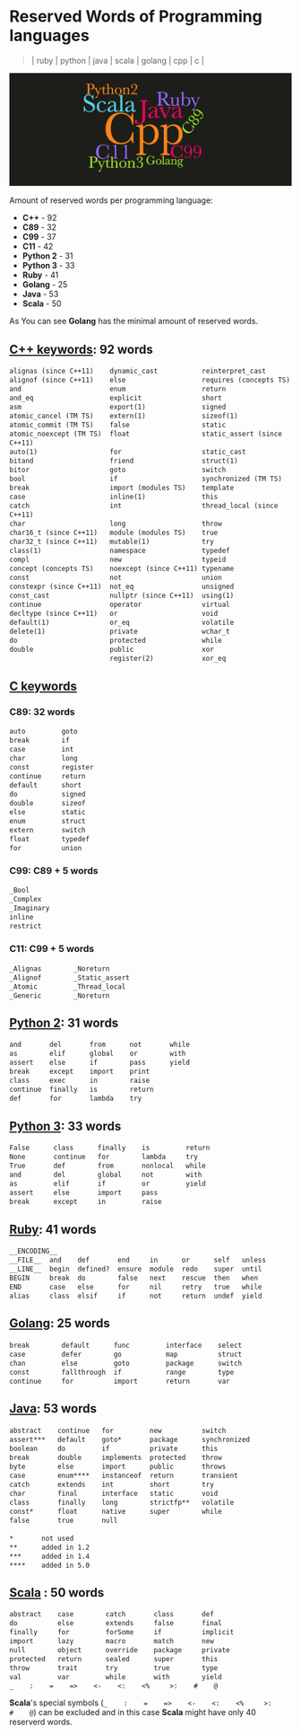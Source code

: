 # Reserved Words of Programming languages 
> | ruby | python | java | scala | golang | cpp | c |

![blog_post_image](2016-11-28-prog-lang-reserved-words/wordcloud-wide.png)

Amount of reserved words per programming language:

* **C++** - 92
* **C89** - 32
* **C99** - 37
* **C11** - 42
* **Python 2** - 31   
* **Python 3** - 33
* **Ruby** - 41
* **Golang** - 25
* **Java** - 53
* **Scala** - 50

As You can see **Golang** has the minimal amount of reserved words.

## [C++ keywords](http://en.cppreference.com/w/cpp/keyword): 92 words

```
alignas (since C++11)    dynamic_cast           reinterpret_cast
alignof (since C++11)    else                   requires (concepts TS)
and                      enum                   return
and_eq                   explicit               short
asm                      export(1)              signed
atomic_cancel (TM TS)    extern(1)              sizeof(1)
atomic_commit (TM TS)    false                  static
atomic_noexcept (TM TS)  float                  static_assert (since C++11)
auto(1)                  for                    static_cast
bitand                   friend                 struct(1)
bitor                    goto                   switch
bool                     if                     synchronized (TM TS)
break                    import (modules TS)    template
case                     inline(1)              this
catch                    int                    thread_local (since C++11)
char                     long                   throw
char16_t (since C++11)   module (modules TS)    true
char32_t (since C++11)   mutable(1)             try
class(1)                 namespace              typedef
compl                    new                    typeid
concept (concepts TS)    noexcept (since C++11) typename
const                    not                    union
constexpr (since C++11)  not_eq                 unsigned
const_cast               nullptr (since C++11)  using(1)
continue                 operator               virtual
decltype (since C++11)   or                     void
default(1)               or_eq                  volatile
delete(1)                private                wchar_t
do                       protected              while
double                   public                 xor
                         register(2)            xor_eq
```

## [C keywords](http://en.cppreference.com/w/c/keyword)

### C89: 32 words

```
auto         goto         
break        if           
case         int          
char         long         
const        register     
continue     return       
default      short        
do           signed       
double       sizeof       
else         static       
enum         struct       
extern       switch       
float        typedef      
for          union        
```

### C99: C89 + 5 words

```
_Bool
_Complex
_Imaginary
inline
restrict
```

### C11: C99 + 5 words

```
_Alignas        _Noreturn
_Alignof        _Static_assert
_Atomic         _Thread_local
_Generic        _Noreturn
```
## [Python 2](https://docs.python.org/2/reference/lexical_analysis.html#keywords): 31 words

```
and       del       from      not       while
as        elif      global    or        with
assert    else      if        pass      yield
break     except    import    print
class     exec      in        raise
continue  finally   is        return
def       for       lambda    try
```


## [Python 3](https://docs.python.org/3/reference/lexical_analysis.html#keywords): 33 words

```
False      class      finally    is         return
None       continue   for        lambda     try
True       def        from       nonlocal   while
and        del        global     not        with
as         elif       if         or         yield
assert     else       import     pass
break      except     in         raise
```

## [Ruby](https://docs.ruby-lang.org/en/2.3.0/keywords_rdoc.html): 41 words

```
__ENCODING__
__FILE__  and    def       end     in      or      self   unless
__LINE__  begin  defined?  ensure  module  redo    super  until
BEGIN     break  do        false   next    rescue  then   when
END       case   else      for     nil     retry   true   while
alias     class  elsif     if      not     return  undef  yield
```

## [Golang](https://golang.org/ref/spec#Keywords): 25 words

```
break        default      func         interface    select
case         defer        go           map          struct
chan         else         goto         package      switch
const        fallthrough  if           range        type
continue     for          import       return       var
```

## [Java](http://docs.oracle.com/javase/tutorial/java/nutsandbolts/_keywords.html): 53 words

```
abstract    continue   for         new          switch
assert***   default    goto*       package      synchronized
boolean     do         if          private      this
break       double     implements  protected    throw
byte        else       import      public       throws
case        enum****   instanceof  return       transient
catch       extends    int         short        try
char        final      interface   static       void
class       finally    long        strictfp**   volatile
const*      float      native      super        while
false       true       null

*       not used
**      added in 1.2
***     added in 1.4
****    added in 5.0
```

## [Scala](https://www.scala-lang.org/files/archive/spec/2.11/01-lexical-syntax.html) : 50 words

```
abstract    case        catch       class       def
do          else        extends     false       final
finally     for         forSome     if          implicit
import      lazy        macro       match       new
null        object      override    package     private
protected   return      sealed      super       this
throw       trait       try         true        type
val         var         while       with        yield
_    :    =    =>    <-    <:    <%     >:    #    @
```

**Scala**'s special symbols (`_    :    =    =>    <-    <:    <%     >:    #    @`) can be excluded and in this case **Scala** might have only 40 reserverd words.